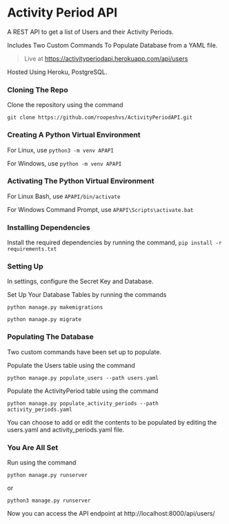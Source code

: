 # Activity Period API

A REST API to get a list of Users and their Activity Periods.

Includes Two Custom Commands To Populate Database from a YAML file.

>Live at https://activityperiodapi.herokuapp.com/api/users

Hosted Using Heroku, PostgreSQL.

### Cloning The Repo

Clone the repository using the command

`git clone https://github.com/roopeshvs/ActivityPeriodAPI.git`

### Creating A Python Virtual Environment

For Linux, use
`python3 -m venv APAPI`

For Windows, use
`python -m venv APAPI`

### Activating The Python Virtual Environment

For Linux Bash, use
`APAPI/bin/activate`

For Windows Command Prompt, use
`APAPI\Scripts\activate.bat`

### Installing Dependencies

Install the required dependencies by running the command,
`pip install -r requirements.txt`

### Setting Up

In settings, configure the Secret Key and Database.

Set Up Your Database Tables by running the commands

`python manage.py makemigrations`

`python manage.py migrate`

### Populating The Database

Two custom commands have been set up to populate.

Populate the Users table using the command

`python manage.py populate_users --path users.yaml`

Populate the ActivityPeriod table using the command

`python manage.py populate_activity_periods --path activity_periods.yaml`

You can choose to add or edit the contents to be populated by editing the users.yaml and activity_periods.yaml file.

### You Are All Set

Run using the command

`python manage.py runserver`

or 

`python3 manage.py runserver`

Now you can access the API endpoint at http://localhost:8000/api/users/